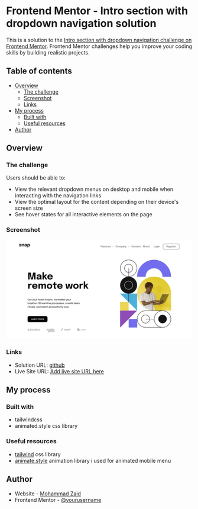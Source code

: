 # Frontend Mentor - Intro section with dropdown navigation solution

This is a solution to the [Intro section with dropdown navigation challenge on Frontend Mentor](https://www.frontendmentor.io/challenges/intro-section-with-dropdown-navigation-ryaPetHE5). Frontend Mentor challenges help you improve your coding skills by building realistic projects.

## Table of contents

- [Overview](#overview)
  - [The challenge](#the-challenge)
  - [Screenshot](#screenshot)
  - [Links](#links)
- [My process](#my-process)
  - [Built with](#built-with)
  - [Useful resources](#useful-resources)
- [Author](#author)

## Overview

### The challenge

Users should be able to:

- View the relevant dropdown menus on desktop and mobile when interacting with the navigation links
- View the optimal layout for the content depending on their device's screen size
- See hover states for all interactive elements on the page

### Screenshot

![screenshot](design/screenshot.jpg)

### Links

- Solution URL: [github](https://github.com/them7d/frontend-mentor/intro-section)
- Live Site URL: [Add live site URL here](https://them7d.github.io/frontend-mentor/intro-section)

## My process

### Built with

- tailwindcss
- animated.style css library

### Useful resources

- [tailwind](https://www.tailwindcss.com) css library
- [animate.style](https://animate.style/) animation library i used for animated mobile menu

## Author

- Website - [Mohammad Zaid](https://github.com/them7d)
- Frontend Mentor - [@yourusername](https://www.frontendmentor.io/profile/them7d)
